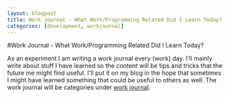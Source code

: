 ```yaml
---
layout: blogpost
title: Work Journal - What Work/Programming Related Did I Learn Today?
categories: [development, workjournal]
---
```



#Work Journal - What Work/Programming Related Did I Learn Today?

As an experiment I am writing a work journal every (work) day. I'll mainly write about stuff I have learned so the content will be tips and tricks that the future me might find useful. I'll put it on my blog in the hope that sometimes I might have learned something that could be useful to others as well. The work journal will be categories under [work journal][1].

 [1]: /category